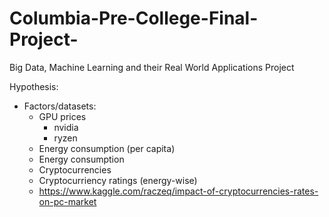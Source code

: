 # Columbia-Pre-College-Final-Project-
Big Data, Machine Learning and their Real World Applications Project

Hypothesis:
  - Factors/datasets:
     - GPU prices
        - nvidia
        - ryzen
     - Energy consumption (per capita)
     - Energy consumption
     - Cryptocurrencies 
     - Cryptocurriency ratings (energy-wise)
     - https://www.kaggle.com/raczeq/impact-of-cryptocurrencies-rates-on-pc-market
